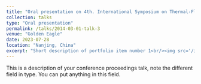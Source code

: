 ```yaml
---
title: "Oral presentation on 4th. International Symposium on Thermal-Fluid Dynamics"
collection: talks
type: "Oral presentation"
permalink: /talks/2014-03-01-talk-3
venue: "Golden Eagle"
date: 2023-07-28
location: "Nanjing, China"
excerpt: "Short description of portfolio item number 1<br/><img src='/images/500x300.png'>"
---
```


This is a description of your conference proceedings talk, note the different field in type. You can put anything in this field.
